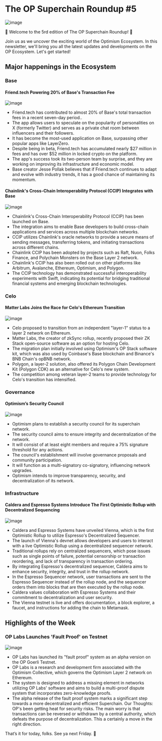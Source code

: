# The OP Superchain Roundup #5
![image](https://github.com/The-OP-Superchain-Roundup/weekly-roundup/assets/147209458/011965cc-7ac0-4a14-8b2a-9e85252fa4fe)

🌟 Welcome to the 5rd edition of The OP Superchain Roundup! 🌟

Join us as we uncover the exciting world of the Optimism Ecosystem. In this newsletter, we'll bring you all the latest updates and developments on the OP Ecosystem. Let's get started!

## Major happenings in the Ecosystem
### Base
#### Friend.tech Powering 20% of Base's Transaction Fee
![image](https://github.com/The-OP-Superchain-Roundup/weekly-roundup/assets/147209458/5b2a217d-23dd-4aa7-a89f-8da6891a70c0)

- Friend.tech has contributed to almost 20% of Base's total transaction fees in a recent seven-day period..
- The app allows users to speculate on the popularity of personalities on X (formerly Twitter) and serves as a private chat room between influencers and their followers.
- It has become the most-used application on Base, surpassing other popular apps like LayerZero.
- Despite being in beta, Friend.tech has accumulated nearly $27 million in fees and has over $52 million in locked crypto on the platform.
- The app's success took its two-person team by surprise, and they are working on improving its infrastructure and economic model.
- Base creator Jesse Pollak believes that if Friend.tech continues to adapt and evolve with industry trends, it has a good chance of maintaining its momentum.

#### Chainlink's Cross-Chain Interoperability Protocol (CCIP) Integrates with Base
![image](https://github.com/The-OP-Superchain-Roundup/weekly-roundup/assets/147209458/70ecb45f-7d46-4b1b-bb8f-e3da5ee94c32)

- Chainlink's Cross-Chain Interoperability Protocol (CCIP) has been launched on Base.
- The integration aims to enable Base developers to build cross-chain applications and services across multiple blockchain networks.
- CCIP utilizes Chainlink's oracle networks to provide a secure means of sending messages, transferring tokens, and initiating transactions across different chains.
- Chainlink CCIP has been adopted by projects such as Raft, Nuon, Folks Finance, and Polychain Monsters on the Base Layer 2 network.
- Chainlink's CCIP has also been rolled out on other platforms like Arbitrum, Avalanche, Ethereum, Optimism, and Polygon.
- The CCIP technology has demonstrated successful interoperability experiments with Swift, indicating its potential for bridging traditional financial systems and emerging blockchain technologies.

### Celo
#### Matter Labs Joins the Race for Celo's Ethereum Transition
![image](https://github.com/The-OP-Superchain-Roundup/weekly-roundup/assets/147209458/5f9d9302-c33c-45d5-8ce1-a28dae34cc0d)

- Celo proposed to transition from an independent "layer-1" status to a layer 2 network on Ethereum.
- Matter Labs, the creator of zkSync rollup, recently proposed their ZK Stack open-source software as an option for hosting Celo.
- The migration plan initially involved using Optimism's OP Stack software kit, which was also used by Coinbase's Base blockchain and Binance's BNB Chain's opBNB network.
- Polygon, a layer-2 solution, also offered its Polygon Chain Development Kit (Polygon CDK) as an alternative for Celo's new system.
- The competition among veteran layer-2 teams to provide technology for Celo's transition has intensified.

### Governance
#### Optimism’s Security Council
![image](https://github.com/The-OP-Superchain-Roundup/weekly-roundup/assets/147209458/41f775b1-0e66-4134-b93d-9e4a213a2d32)

- Optimism plans to establish a security council for its superchain network.
- The security council aims to ensure integrity and decentralization of the network.
- It will consist of at least eight members and require a 75% signature threshold for any actions.
- The council's establishment will involve governance proposals and community participation.
- It will function as a multi-signatory co-signatory, influencing network upgrades.
- Optimism intends to improve transparency, security, and decentralization of its network.

### Infrastructure
#### Caldera and Espresso Systems Introduce The First Optimistic Rollup with Decentralized Sequencing
![image](https://github.com/The-OP-Superchain-Roundup/weekly-roundup/assets/147209458/bda925c9-e05b-42b9-9ba8-53fe81e81d56)

- Caldera and Espresso Systems have unveiled Vienna, which is the first Optimistic Rollup to utilize Espresso's Decentralized Sequencer.
- The launch of Vienna's devnet allows developers and users to interact with a live Optimistic Rollup using a decentralized sequencer network.
- Traditional rollups rely on centralized sequencers, which pose issues such as single points of failure, potential censorship or transaction reordering, and lack of transparency in transaction ordering.
- By integrating Espresso's decentralized sequencer, Caldera aims to enhance security, integrity, and trust in the rollup network.
- In the Espresso Sequencer network, user transactions are sent to the Espresso Sequencer instead of the rollup node, and the sequencer orders them into blocks that are then executed by the rollup node.
- Caldera values collaboration with Espresso Systems and their commitment to decentralization and user security.
- The Vienna testnet is live and offers documentation, a block explorer, a faucet, and instructions for adding the chain to Metamask.

## Highlights of the Week
### OP Labs Launches 'Fault Proof' on Testnet
![image](https://github.com/The-OP-Superchain-Roundup/weekly-roundup/assets/147209458/a4f4e72a-8bd6-4f7c-991e-e5810e83b75f)

- OP Labs has launched its "fault proof" system as an alpha version on the OP Goerli Testnet.
- OP Labs is a research and development firm associated with the Optimism Collective, which governs the Optimism Layer 2 network on Ethereum.
- The system is designed to address a missing element in networks utilizing OP Labs' software and aims to build a multi-proof dispute system that incorporates zero-knowledge proofs.
- The alpha release of the fault proof system marks a significant step towards a more decentralized and efficient Superchain.
Our Thoughts: OP's been getting heat for security risks. The main worry is that transactions can be reversed or withdrawn by a central authority, which defeats the purpose of decentralization. This a certainly a move in the right direction.

That’s it for today, folks. See ya next Friday. 🧢
